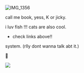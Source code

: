 ![IMG_1356](https://github.com/user-attachments/assets/d6ba38e7-6e1f-495f-9e2e-b99775fbc388)

call me book, yess, K or jicky.

i luv fish !!!
cats are also cool.
- check links above!!

system. (rlly dont wanna talk abt it.)


🫧


![](https://komarev.com/ghpvc/?username=yess-es&style=platic-square&label=visitors)


